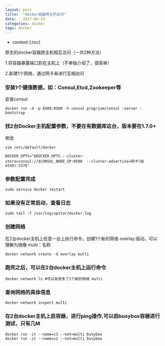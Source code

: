 ```yaml
---
layout: post
title:  "docker容器垮主机访问"
date:   2017-06-13
categories: docker
tags: docker
---
```


* content
{:toc}


原生的docker容器跨主机相互访问（一共2种方法）

1.将容器暴露端口到在主机上（不单独介绍了，很简单）

2.新建1个网络，通过网卡来进行互相访问








### 安装1个键值数据，如：Consul,Etcd,Zookeeper等

安装consul:

	docker run -d -p 8500:8500 -h consul progrium/consul -server -bootstrap

### 找2台Docker主机配置参数，不要在有数据库这台，版本要在1.7.0+
修改

	vim /etc/default/docker

	DOCKER_OPTS="$DOCKER_OPTS --cluster-store=consul://$CONSUL_NODE_IP:8500  --cluster-advertise=网卡(如eth0):2376"


### 参数配置完成

	sudo service docker restart

### 如果没有正常启动，查看日志

	sudo tail -f /var/log/upstar/docker.log

### 创建网络

在2台docker主机上任意一台上执行命令，创建1个新的网络
overlay:驱动，可以理解为镜像
multi：名称

	docker network create -d overlay multi



### 跑完之后，可以在2台docker主机上运行命令

	docker network ls #可以发现多了1个新的网络 multi

### 查询网络的具体信息

	docker network inspect multi

### 在2台docker主机上启容器，进行ping操作,可以启busybox容器进行测试，只有几M

	docker run -it --name=c1 --net=multi busybox
	docker run -it --name=c2 --net=multi busybox
